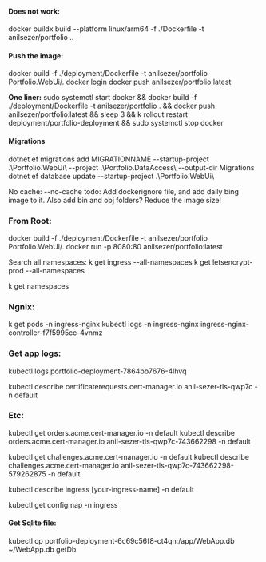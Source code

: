 ﻿#### Does not work:
docker buildx build --platform linux/arm64 -f ./Dockerfile -t anilsezer/portfolio ..

#### Push the image:
docker build -f ./deployment/Dockerfile -t anilsezer/portfolio Portfolio.WebUi/.
docker login
docker push anilsezer/portfolio:latest

**One liner:**
sudo systemctl start docker && docker build -f ./deployment/Dockerfile -t anilsezer/portfolio . && docker push anilsezer/portfolio:latest && sleep 3 && k rollout restart deployment/portfolio-deployment && sudo systemctl stop docker

#### Migrations
dotnet ef migrations add MIGRATIONNAME --startup-project .\Portfolio.WebUi\ --project .\Portfolio.DataAccess\ --output-dir Migrations
dotnet ef database update --startup-project .\Portfolio.WebUi\

No cache: --no-cache
todo: Add dockerignore file, and add daily bing image to it. Also add bin and obj folders? Reduce the image size!


### From Root:
docker build -f ./deployment/Dockerfile -t anilsezer/portfolio Portfolio.WebUi/.
docker run -p 8080:80 anilsezer/portfolio:latest


Search all namespaces: 
k get ingress --all-namespaces
k get letsencrypt-prod --all-namespaces

k get namespaces


### Ngnix:
k get pods -n ingress-nginx
kubectl logs -n ingress-nginx ingress-nginx-controller-f7f5995cc-4vnmz

### Get app logs:
kubectl logs portfolio-deployment-7864bb7676-4lhvq

kubectl describe certificaterequests.cert-manager.io anil-sezer-tls-qwp7c -n default


### Etc:
kubectl get orders.acme.cert-manager.io -n default
kubectl describe orders.acme.cert-manager.io anil-sezer-tls-qwp7c-743662298 -n default

kubectl get challenges.acme.cert-manager.io -n default
kubectl describe challenges.acme.cert-manager.io anil-sezer-tls-qwp7c-743662298-579262875 -n default

kubectl describe ingress [your-ingress-name] -n default

kubectl get configmap -n ingress


#### Get Sqlite file:
kubectl cp portfolio-deployment-6c69c56f8-ct4qn:/app/WebApp.db ~/WebApp.db
getDb